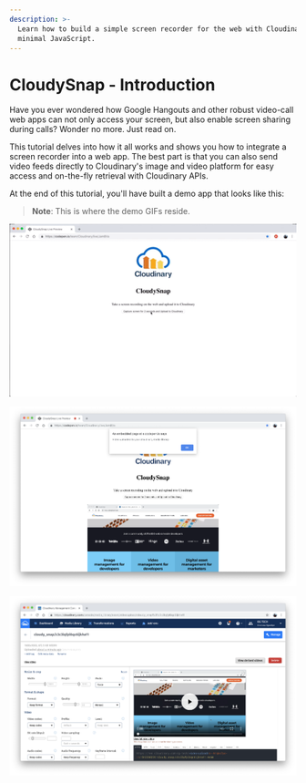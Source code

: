 ```yaml
---
description: >-
  Learn how to build a simple screen recorder for the web with Cloudinary and
  minimal JavaScript.
---
```


# CloudySnap - Introduction

Have you ever wondered how Google Hangouts and other robust video-call web apps can not only access your screen, but also enable screen sharing during calls? Wonder no more. Just read on.

This tutorial delves into how it all works and shows you how to integrate a screen recorder into a web app. The best part is that you can also send video feeds directly to Cloudinary's image and video platform for easy access and on-the-fly retrieval with Cloudinary APIs.

At the end of this tutorial, you'll have built a demo app that looks like this:

> **Note**: This is where the demo GIFs reside.

![Demo App \(1\)](../.gitbook/assets/ezgif.com-video-to-gif-2.gif)

![Demo App \(2\)](../.gitbook/assets/screenshot-2018-11-15-at-5.37.21-am.png)

![Demo App \(3\)](../.gitbook/assets/screenshot-2018-11-15-at-5.38.09-am.png)

